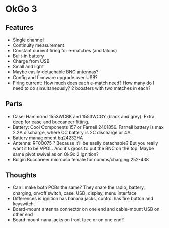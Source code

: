 # OkGo 3
## Features
* Single channel
* Continuity measurement
* Constant current firing for e-matches (and talons)
* Built-in battery
* Charge from USB
* Small and light
* Maybe easily detachable BNC antennas?
* Config and firmware upgrade over USB?
* Firing current: How much does each e-match need? How many do I need to do
  simultaneously?  2 boosters with two matches in each?

## Parts
* Case: Hammond 1553WCBK and 1553WCGY (black and grey). Extra deep for ease and
  buccaneer fitting.
* Battery: Cool Components 157 or Farnell 2401856.  Farnell battery is max 2.2A
  discharge, where CC battery is 2C discharge or 4A.
* Battery management bq24232HA
* Antenna: RF00075 ? Because it'll be easily detachable? But you really want it
  to be VPOL. And it's gross to put the BNC on the top.  Maybe same pivot
  swivel as on OkGo 2 Ignition?
* Bulgin Buccaneer microusb female for comms/charging 252-438

## Thoughts
* Can I make both PCBs the same? They share the radio, battery, charging,
  on/off switch, case, USB, display, menu interface
* Differences is ignition has banana jacks, control has fire button and
  keyswitch.
* Board-mount antenna connector on one end and cable-mount USB on other end
* Board mount nana jacks on front face or on one end?
